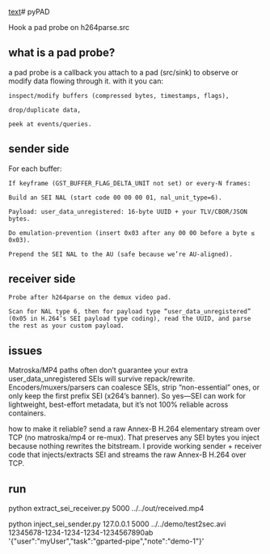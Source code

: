 [text](../pyPad)# pyPAD

Hook a pad probe on h264parse.src

## what is a pad probe?

a pad probe is a callback you attach to a pad (src/sink) to observe or modify data flowing through it. with it you can:

    inspect/modify buffers (compressed bytes, timestamps, flags),

    drop/duplicate data,

    peek at events/queries.


## sender side

For each buffer:

    If keyframe (GST_BUFFER_FLAG_DELTA_UNIT not set) or every-N frames:

    Build an SEI NAL (start code 00 00 00 01, nal_unit_type=6).

    Payload: user_data_unregistered: 16-byte UUID + your TLV/CBOR/JSON bytes.

    Do emulation-prevention (insert 0x03 after any 00 00 before a byte ≤ 0x03).

    Prepend the SEI NAL to the AU (safe because we’re AU-aligned).


## receiver side



    Probe after h264parse on the demux video pad.

    Scan for NAL type 6, then for payload type “user_data_unregistered” (0x05 in H.264’s SEI payload type coding), read the UUID, and parse the rest as your custom payload.

## issues

Matroska/MP4 paths often don’t guarantee your extra user_data_unregistered SEIs will survive repack/rewrite. Encoders/muxers/parsers can coalesce SEIs, strip “non-essential” ones, or only keep the first prefix SEI (x264’s banner). So yes—SEI can work for lightweight, best-effort metadata, but it’s not 100% reliable across containers.

how to make it reliable?
send a raw Annex-B H.264 elementary stream over TCP (no matroska/mp4 or re-mux). That preserves any SEI bytes you inject because nothing rewrites the bitstream. I provide working sender + receiver code that injects/extracts SEI and streams the raw Annex-B H.264 over TCP.


## run

python extract_sei_receiver.py 5000 ../../out/received.mp4

python inject_sei_sender.py 127.0.0.1 5000 ../../demo/test2sec.avi 12345678-1234-1234-1234-1234567890ab '{"user":"myUser","task":"gparted-pipe","note":"demo-1"}'